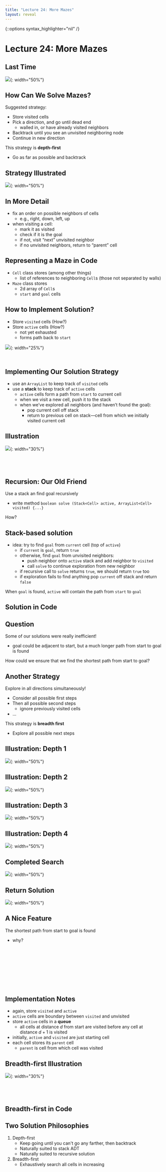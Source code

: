```yaml
---
title: "Lecture 24: More Mazes"
layout: reveal
---
```

{::options syntax_highlighter="nil" /}

# Lecture 24: More Mazes

## Last Time

![](/assets/img/mazes/maze01.png){: width="50%"}

## How Can We Solve Mazes?

Suggested strategy:

- Store visited cells
- Pick a direction, and go until dead end
    + walled in, or have already visited neighbors
- Backtrack until you see an unvisited neighboring node
- Continue in new direction

This strategy is **depth-first**

- Go as far as possible and backtrack

## Strategy Illustrated

![](/assets/img/mazes/maze01.png){: width="50%"}

## In More Detail

- fix an order on possible neighbors of cells
    - e.g., right, down, left, up
- when visiting a cell:
    - mark it as visited
    - check if it is the goal
    - if not, visit “next” unvisited neighbor
    - if no unvisited neighbors, return to “parent” cell

## Representing a Maze in Code

- `Cell` class stores (among other things)
    - list of references to neighboring `Cell`s (those not separated by walls)
- `Maze` class stores
    - 2d array of `Cell`s
    - `start` and `goal` cells
	
## How to Implement Solution?

- Store `visited` cells (How?)
- Store `active` cells (How?)
    + not yet exhausted
	+ forms path back to `start`
	
![](/assets/img/mazes/maze01.png){: width="25%"}	
	
	
	
<div style="margin-bottom: 4em"></div>
	
## Implementing Our Solution Strategy

- use an `ArrayList` to keep track of `visited` cells
- use a **stack** to keep track of `active`  cells
    - `active` cells form a path from `start` to current cell
    - when we visit a new cell, push it to the stack
    - when we’ve explored all neighbors (and haven’t found the goal):
        - pop current cell off stack
        - return to previous cell on stack—cell from which we initially visited current cell

## Illustration

![](/assets/img/mazes/maze02.png){: width="30%"}

<div style="margin-bottom: 6em"></div>

## Recursion: Our Old Friend

Use a stack an find goal recursively

- write method `boolean solve (Stack<Cell> active, ArrayList<Cell> visited) {...}`

How?

## Stack-based solution

- idea: try to find `goal` from `current` cell (top of `active`)
    - if `current` is `goal`, return `true`
    - otherwise, find `goal` from unvisited neighbors:
        - push neighbor onto `active` stack and add neighbor to `visited`
        - call `solve` to continue exploration from new neighbor
    - if recursive call to `solve` returns `true`, we should return `true` too
    - if exploration fails to find anything pop `current` off stack and return `false`

When `goal` is found, `active` will contain the path from `start` to `goal` 	

## Solution in Code


## Question

Some of our solutions were really inefficient!

- goal could be adjacent to start, but a much longer path from start to goal is found

How could we ensure that we find the shortest path from start to goal?

## Another Strategy

Explore in all directions simultaneously!

- Consider all possible first steps 
- Then all possible second steps
    + ignore previously visited cells
- ...

This strategy is **breadth first**

- Explore all possible next steps

## Illustration: Depth 1

![](/assets/img/mazes/bfs1.png){: width="50%"}

## Illustration: Depth 2

![](/assets/img/mazes/bfs2.png){: width="50%"}

## Illustration: Depth 3

![](/assets/img/mazes/bfs3.png){: width="50%"}

## Illustration: Depth 4

![](/assets/img/mazes/bfs4.png){: width="50%"}

## Completed Search

![](/assets/img/mazes/bfs5.png){: width="50%"}

## Return Solution

![](/assets/img/mazes/bfs6.png){: width="50%"}


## A Nice Feature

The shortest path from start to goal is found
- why?

<div style="margin-bottom: 12em"></div>

## Implementation Notes

- again, store `visited` and `active` 
- `active` cells are boundary between `visited` and unvisited
- store `active` cells in a **queue**
    + all cells at distance $d$ from start are visited before any cell at distance $d+1$ is visited
- initially, `active` and `visited` are just starting cell
- each cell stores its `parent` cell
    + `parent` is cell from which cell was visited

## Breadth-first Illustration

![](/assets/img/mazes/maze02.png){: width="30%"}

<div style="margin-bottom: 6em"></div>

## Breadth-first in Code

## Two Solution Philosophies

1. Depth-first
    + Keep going until you can't go any farther, then backtrack
	+ Naturally suited to stack ADT
	+ Naturally suited to recursive solution
2. Breadth-first
    + Exhaustively search all cells in increasing 

